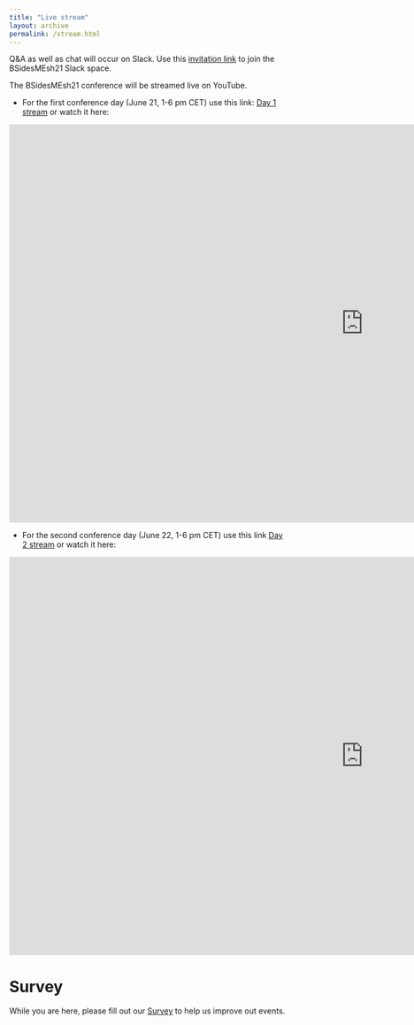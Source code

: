 ```yaml
---
title: "Live stream"
layout: archive
permalink: /stream.html
---
```


Q&A as well as chat will occur on Slack. 
Use this [invitation link](https://join.slack.com/t/bsidesmesh21/shared_invite/zt-ru611red-90Xyxk~SsCbPgu9GgAmSMA) to join the BSidesMEsh21 Slack space.

The BSidesMEsh21 conference will be streamed live on YouTube. 
- For the first conference day (June 21, 1-6 pm CET) use this link:
[Day 1 stream](https://youtu.be/Ta6GvQRq9Z0)
or watch it here:

<iframe title="BSidesMEsh21 Day 1" src="https://www.youtube.com/embed/Ta6GvQRq9Z0" width="1280" height="720" frameborder="0" allowfullscreen="allowfullscreen"></iframe>

- For the second conference day (June 22, 1-6 pm CET) use this link [Day 2 stream](https://youtu.be/k1pY-cQMJwQ) or watch it here:

<iframe title="BSidesMEsh21 Day 1" src="https://www.youtube.com/embed/k1pY-cQMJwQ" width="1280" height="720" frameborder="0" allowfullscreen="allowfullscreen"></iframe>

# Survey

While you are here, please fill out our [Survey](https://forms.gle/9tpUByY65iSHmBYAA) to help us improve out events.